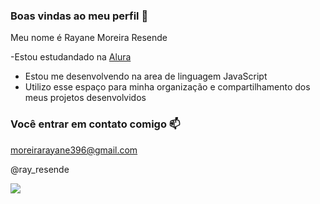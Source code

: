 ### Boas vindas ao meu perfil 🌙

Meu nome é Rayane Moreira Resende

-Estou estudandado na [Alura](https://www.alura.com.br)
- Estou me desenvolvendo na area de linguagem JavaScript
- Utilizo esse espaço para minha organização e compartilhamento dos meus projetos desenvolvidos

 ### Você entrar em contato comigo 📫

 moreirarayane396@gmail.com
 
 @ray_resende

![](https://media1.tenor.com/m/YYOB4wQR34gAAAAC/coquette.gif)
